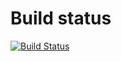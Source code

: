 # Build status
[![Build Status](https://travis-ci.org/viacheslavokolitiy/freyrcms.svg?branch=master)](https://travis-ci.org/viacheslavokolitiy/freyrcms)